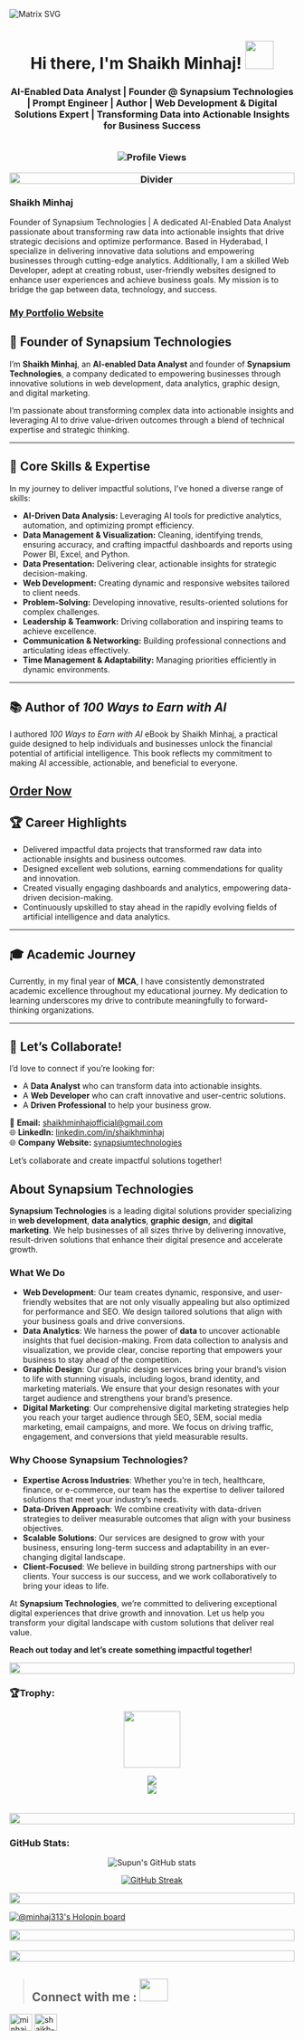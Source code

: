 ![Matrix SVG](https://miro.medium.com/v2/resize:fit:828/format:webp/0*tD5kEC2JYcKHH0zO.gif)

<h1 align="center">Hi there, I'm Shaikh Minhaj! <img src="https://raw.githubusercontent.com/rahulbanerjee26/githubProfileReadmeGenerator/main/gifs/wave.gif" width="50" height="50"></h1>

<h3 align="center">AI-Enabled Data Analyst | Founder @ Synapsium Technologies | Prompt Engineer | Author | Web Development & Digital Solutions Expert | Transforming Data into Actionable Insights for Business Success
<p align="center">
 <br>
  <img src="https://komarev.com/ghpvc/?username=minhaj-313&label=Profile%20views&color=blueviolet" alt="Profile Views">
</p>

<p align="center">
  <img src="https://i.imgur.com/dBaSKWF.gif" alt="Divider" height="20" width="100%">
</p>

### Shaikh Minhaj
Founder of Synapsium Technologies | A dedicated AI-Enabled Data Analyst passionate about transforming raw data into actionable insights that drive strategic decisions and optimize performance. Based in Hyderabad, I specialize in delivering innovative data solutions and empowering businesses through cutting-edge analytics. Additionally, I am a skilled Web Developer, adept at creating robust, user-friendly websites designed to enhance user experiences and achieve business goals. My mission is to bridge the gap between data, technology, and success.

### [My Portfolio Website](https://minhaj-313.github.io/My-Portfolio-Website/)

## 🌟 Founder of Synapsium Technologies  
I’m **Shaikh Minhaj**, an **AI-enabled Data Analyst** and founder of **Synapsium Technologies**, a company dedicated to empowering businesses through innovative solutions in web development, data analytics, graphic design, and digital marketing.  

I’m passionate about transforming complex data into actionable insights and leveraging AI to drive value-driven outcomes through a blend of technical expertise and strategic thinking.  

---

## 🔑 Core Skills & Expertise  
In my journey to deliver impactful solutions, I’ve honed a diverse range of skills:  
- **AI-Driven Data Analysis:** Leveraging AI tools for predictive analytics, automation, and optimizing prompt efficiency.  
- **Data Management & Visualization:** Cleaning, identifying trends, ensuring accuracy, and crafting impactful dashboards and reports using Power BI, Excel, and Python.  
- **Data Presentation:** Delivering clear, actionable insights for strategic decision-making.  
- **Web Development:** Creating dynamic and responsive websites tailored to client needs.  
- **Problem-Solving:** Developing innovative, results-oriented solutions for complex challenges.  
- **Leadership & Teamwork:** Driving collaboration and inspiring teams to achieve excellence.  
- **Communication & Networking:** Building professional connections and articulating ideas effectively.  
- **Time Management & Adaptability:** Managing priorities efficiently in dynamic environments.  

---

## 📚 Author of *100 Ways to Earn with AI*  
I authored *100 Ways to Earn with AI* eBook by Shaikh Minhaj, a practical guide designed to help individuals and businesses unlock the financial potential of artificial intelligence. This book reflects my commitment to making AI accessible, actionable, and beneficial to everyone.  

[Order Now](https://synapsiumtechnologies.tech/ebook.html)
---

## 🏆 Career Highlights  
- Delivered impactful data projects that transformed raw data into actionable insights and business outcomes.  
- Designed excellent web solutions, earning commendations for quality and innovation.  
- Created visually engaging dashboards and analytics, empowering data-driven decision-making.  
- Continuously upskilled to stay ahead in the rapidly evolving fields of artificial intelligence and data analytics.  

---

## 🎓 Academic Journey  
Currently, in my final year of **MCA**, I have consistently demonstrated academic excellence throughout my educational journey. My dedication to learning underscores my drive to contribute meaningfully to forward-thinking organizations.  

---

## 🚀 Let’s Collaborate!  
I’d love to connect if you’re looking for:  
- A **Data Analyst** who can transform data into actionable insights.  
- A **Web Developer** who can craft innovative and user-centric solutions.  
- A **Driven Professional** to help your business grow.  

📧 **Email:** [shaikhminhajofficial@gmail.com](mailto:shaikhminhajofficial@gmail.com)  
🌐 **LinkedIn:** [linkedin.com/in/shaikhminhaj](https://linkedin.com/in/shaikhminhaj)  
🌐 **Company Website:** [synapsiumtechnologies](https://synapsiumtechnologies.tech)

Let’s collaborate and create impactful solutions together!  

## About Synapsium Technologies

**Synapsium Technologies** is a leading digital solutions provider specializing in **web development**, **data analytics**, **graphic design**, and **digital marketing**. We help businesses of all sizes thrive by delivering innovative, result-driven solutions that enhance their digital presence and accelerate growth. 

### What We Do
- **Web Development**: Our team creates dynamic, responsive, and user-friendly websites that are not only visually appealing but also optimized for performance and SEO. We design tailored solutions that align with your business goals and drive conversions.
- **Data Analytics**: We harness the power of **data** to uncover actionable insights that fuel decision-making. From data collection to analysis and visualization, we provide clear, concise reporting that empowers your business to stay ahead of the competition.
- **Graphic Design**: Our graphic design services bring your brand’s vision to life with stunning visuals, including logos, brand identity, and marketing materials. We ensure that your design resonates with your target audience and strengthens your brand’s presence.
- **Digital Marketing**: Our comprehensive digital marketing strategies help you reach your target audience through SEO, SEM, social media marketing, email campaigns, and more. We focus on driving traffic, engagement, and conversions that yield measurable results.

### Why Choose Synapsium Technologies?
- **Expertise Across Industries**: Whether you’re in tech, healthcare, finance, or e-commerce, our team has the expertise to deliver tailored solutions that meet your industry’s needs.
- **Data-Driven Approach**: We combine creativity with data-driven strategies to deliver measurable outcomes that align with your business objectives.
- **Scalable Solutions**: Our services are designed to grow with your business, ensuring long-term success and adaptability in an ever-changing digital landscape.
- **Client-Focused**: We believe in building strong partnerships with our clients. Your success is our success, and we work collaboratively to bring your ideas to life.

At **Synapsium Technologies**, we’re committed to delivering exceptional digital experiences that drive growth and innovation. Let us help you transform your digital landscape with custom solutions that deliver real value.

**Reach out today and let’s create something impactful together!**


<img src="https://i.imgur.com/dBaSKWF.gif" height="20" width="100%">

<h3 align="left">🏆Trophy:</h3>

<p align="center">
<img src="https://media.tenor.com/0ENB5HuTH0gAAAAi/trophy-beker.gif"  width="100px" height="100px"></p>
  
<div align="center">
<img src="https://github-profile-trophy.vercel.app/?username=minhaj-313&theme=matrix&no-bg=true&no-frame=true&row=1&column=4&title=MultiLanguage,Commits,PullRequest,Reviews">
 </div>

<div align="center">
<img src="https://github-profile-trophy.vercel.app/?username=minhaj-313&theme=matrix&no-bg=true&no-frame=true&row=1&column=4&title=Repositories,Organizations,Stars,Followers">
 </div>
 <br><br>

<img src="https://i.imgur.com/dBaSKWF.gif" height="20" width="100%">

<h3 align="left">GitHub Stats:</h3>
<div align="center">
 
![Supun's GitHub stats](https://github-readme-stats.vercel.app/api?username=minhaj-313\&theme=midnight-purple\&show_icons=true\&show=reviews,prs_merged,prs_merged_percentage\&hide=contribs,issues)

[![GitHub Streak](https://streak-stats.demolab.com/?user=minhaj-313&theme=midnight-purple)](https://git.io/streak-stats)

</div>
<img src="https://i.imgur.com/dBaSKWF.gif" height="20" width="100%">

[![@minhaj313's Holopin board](https://holopin.me/minhaj313)](https://holopin.io/@minhaj313)

<img src="https://i.imgur.com/dBaSKWF.gif" height="20" width="100%">
    <br> 
    <br>
<img src="https://i.imgur.com/dBaSKWF.gif" height="20" width="100%">

> ## **Connect with me** :  <img src='https://raw.githubusercontent.com/rahulbanerjee26/githubProfileReadmeGenerator/main/gifs/handShake.gif' width="50px" height=40px>

<p align="left">
<a href="https://twitter.com/minhaj_313" target="blank"><img align="center" src="https://raw.githubusercontent.com/rahuldkjain/github-profile-readme-generator/master/src/images/icons/Social/twitter.svg" alt="minhaj_313" height="30" width="40" /></a>
<a href="https://www.linkedin.com/in/minhaj313/" target="blank"><img align="center" src="https://raw.githubusercontent.com/rahuldkjain/github-profile-readme-generator/master/src/images/icons/Social/linked-in-alt.svg" alt="shaikh-minhaj-softwareengineer" height="30" width="40" /></a>
</p>
